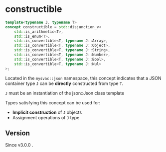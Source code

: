 # **constructible**

```cpp
template<typename J, typename T>
concept constructible = std::disjunction_v<
    std::is_arithmetic<T>,
    std::is_enum<T>,
    std::is_convertible<T, typename J::Array>,
    std::is_convertible<T, typename J::Object>,
    std::is_convertible<T, typename J::String>,
    std::is_convertible<T, typename J::Number>,
    std::is_convertible<T, typename J::Bool>,
    std::is_convertible<T, typename J::Nul>
>;
```

Located in the `mysvac::json` namespace, this concept indicates that a JSON container type `J` can be **directly** constructed from type `T`.

`J` must be an instantiation of the json::Json class template


Types satisfying this concept can be used for:

- **Implicit construction** of `J` objects
- Assignment operations of `J` type

## Version

Since v3.0.0 .
    